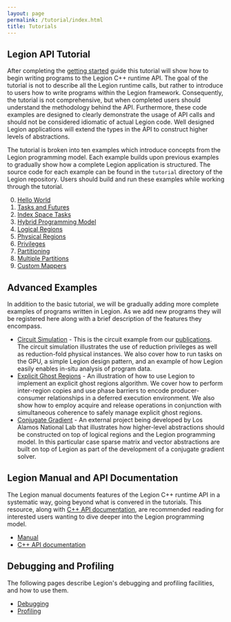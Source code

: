 ```yaml
---
layout: page
permalink: /tutorial/index.html
title: Tutorials
---
```


## Legion API Tutorial

After completing the [getting started](/starting/) guide this tutorial
will show how to begin writing programs to the Legion C++ runtime
API. The goal of the tutorial is not to describe all the Legion
runtime calls, but rather to introduce to users how to write programs
within the Legion framework. Consequently, the tutorial is not
comprehensive, but when completed users should understand the
methodology behind the API. Furthermore, these code examples are
designed to clearly demonstrate the usage of API calls and should not
be considered idiomatic of actual Legion code. Well designed Legion
applications will extend the types in the API to construct higher
levels of abstractions.

The tutorial is broken into ten examples which introduce concepts from
the Legion programming model. Each example builds upon previous
examples to gradually show how a complete Legion application is
structured. The source code for each example can be found in the
`tutorial` directory of the Legion repository. Users should build and
run these examples while working through the tutorial.

 0. [Hello World](/tutorial/hello_world.html)
 1. [Tasks and Futures](/tutorial/tasks_and_futures.html)
 2. [Index Space Tasks](/tutorial/index_tasks.html)
 3. [Hybrid Programming Model](/tutorial/hybrid.html)
 4. [Logical Regions](/tutorial/logical_regions.html)
 5. [Physical Regions](/tutorial/physical_regions.html)
 6. [Privileges](/tutorial/privileges.html)
 7. [Partitioning](/tutorial/partitioning.html)
 8. [Multiple Partitions](/tutorial/multiple.html)
 9. [Custom Mappers](/tutorial/custom_mappers.html)

## Advanced Examples

In addition to the basic tutorial, we will be gradually adding more
complete examples of programs written in Legion. As we add new
programs they will be registered here along with a brief description
of the features they encompass.

  * [Circuit Simulation](/tutorial/circuit.html) - This is the circuit
    example from our [publications](/publications/). The circuit
    simulation illustrates the use of reduction privileges as well as
    reduction-fold physical instances.  We also cover how to run tasks
    on the GPU, a simple Legion design pattern, and an example of how
    Legion easily enables in-situ analysis of program data.
  * [Explicit Ghost Regions](/tutorial/ghost.html) - An illustration
    of how to use Legion to implement an explicit ghost regions
    algorithm. We cover how to perform inter-region copies and use
    phase barriers to encode producer-consumer relationships in a
    deferred execution environment.  We also show how to employ
    acquire and release operations in conjunction with simultaneous
    coherence to safely manage explicit ghost regions.
  * [Conjugate Gradient](https://github.com/lanl/CODY/tree/master/legion/legion-hpcg) -
    An external project being developed by Los Alamos National Lab
    that illustrates how higher-level abstractions should be
    constructed on top of logical regions and the Legion programming
    model. In this particular case sparse matrix and vector
    abstractions are built on top of Legion as part of the development
    of a conjugate gradient solver.

## Legion Manual and API Documentation

The Legion manual documents features of the Legion C++ runtime API in
a systematic way, going beyond what is convered in the tutorials. This
resource, along with [C++ API documentation](/doxygen/), are
recommended reading for interested users wanting to dive deeper into
the Legion programming model.

  * [Manual](/pdfs/legion-manual.pdf)
  * [C++ API documentation](/doxygen/)

## Debugging and Profiling

The following pages describe Legion's debugging and profiling
facilities, and how to use them.

  * [Debugging](/debugging/)
  * [Profiling](/profiling/)
